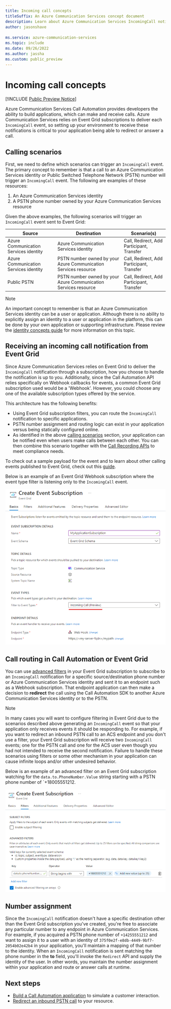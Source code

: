 ```yaml
---
title: Incoming call concepts
titleSuffix: An Azure Communication Services concept document
description: Learn about Azure Communication Services IncomingCall notification
author: jasonshave

ms.service: azure-communication-services
ms.topic: include
ms.date: 09/26/2022
ms.author: jassha
ms.custom: public_preview
---
```


# Incoming call concepts

[!INCLUDE [Public Preview Notice](../../includes/public-preview-include.md)]

Azure Communication Services Call Automation provides developers the ability to build applications, which can make and receive calls. Azure Communication Services relies on Event Grid subscriptions to deliver each `IncomingCall` event, so setting up your environment to receive these notifications is critical to your application being able to redirect or answer a call.

## Calling scenarios

First, we need to define which scenarios can trigger an `IncomingCall` event. The primary concept to remember is that a call to an Azure Communication Services identity or Public Switched Telephone Network (PSTN) number will trigger an `IncomingCall` event. The following are examples of these resources:

1. An Azure Communication Services identity
2. A PSTN phone number owned by your Azure Communication Services resource

Given the above examples, the following scenarios will trigger an `IncomingCall` event sent to Event Grid:

| Source | Destination | Scenario(s) |
| ------ | ----------- | -------- |
| Azure Communication Services identity | Azure Communication Services identity | Call, Redirect, Add Participant, Transfer |
| Azure Communication Services identity | PSTN number owned by your Azure Communication Services resource  | Call, Redirect, Add Participant, Transfer
| Public PSTN | PSTN number owned by your Azure Communication Services resource  | Call, Redirect, Add Participant, Transfer

> [!NOTE]
> An important concept to remember is that an Azure Communication Services identity can be a user or application. Although there is no ability to explicitly assign an identity to a user or application in the platform, this can be done by your own application or supporting infrastructure. Please review the [identity concepts guide](../identity-model.md) for more information on this topic.

## Receiving an incoming call notification from Event Grid

Since Azure Communication Services relies on Event Grid to deliver the `IncomingCall` notification through a subscription, how you choose to handle the notification is up to you. Additionally, since the Call Automation API relies specifically on Webhook callbacks for events, a common Event Grid subscription used would be a 'Webhook'. However, you could choose any one of the available subscription types offered by the service.

This architecture has the following benefits:

- Using Event Grid subscription filters, you can route the `IncomingCall` notification to specific applications.
- PSTN number assignment and routing logic can exist in your application versus being statically configured online.
- As identified in the above [calling scenarios](#calling-scenarios) section, your application can be notified even when users make calls between each other. You can then combine this scenario together with the [Call Recording APIs](../voice-video-calling/call-recording.md) to meet compliance needs.

To check out a sample payload for the event and to learn about other calling events published to Event Grid, check out this [guide](../../../event-grid/communication-services-voice-video-events.md#microsoftcommunicationincomingcall).

Below is an example of an Event Grid Webhook subscription where the event type filter is listening only to the `IncomingCall` event.

![Image showing IncomingCall subscription.](./media/subscribe-incoming-call-event-grid.png)

## Call routing in Call Automation or Event Grid

You can use [advanced filters](../../../event-grid/event-filtering.md) in your Event Grid subscription to subscribe to an `IncomingCall` notification for a specific source/destination phone number or Azure Communication Services identity and sent it to an endpoint such as a Webhook subscription. That endpoint application can then make a decision to **redirect** the call using the Call Automation SDK to another Azure Communication Services identity or to the PSTN.

> [!NOTE]
> In many cases you will want to configure filtering in Event Grid due to the scenarios described above generating an `IncomingCall` event so that your application only receives events it should be responding to. For example, if you want to redirect an inbound PSTN call to an ACS endpoint and you don't use a filter, your Event Grid subscription will receive two `IncomingCall` events; one for the PSTN call and one for the ACS user even though you had not intended to receive the second notification. Failure to handle these scenarios using filters or some other mechanism in your application can cause infinite loops and/or other undesired behavior.

Below is an example of an advanced filter on an Event Grid subscription watching for the `data.to.PhoneNumber.Value` string starting with a PSTN phone number of `+18005551212.

![Image showing Event Grid advanced filter.](./media/event-grid-advanced-filter.png)

## Number assignment

Since the `IncomingCall` notification doesn't have a specific destination other than the Event Grid subscription you've created, you're free to associate any particular number to any endpoint in Azure Communication Services. For example, if you acquired a PSTN phone number of `+14255551212` and want to assign it to a user with an identity of `375f0e2f-e8db-4449-9bf7-2054b02e42b4` in your application, you'll maintain a mapping of that number to the identity. When an `IncomingCall` notification is sent matching the phone number in the **to** field, you'll invoke the `Redirect` API and supply the identity of the user. In other words, you maintain the number assignment within your application and route or answer calls at runtime.

## Next steps
- [Build a Call Automation application](../../quickstarts/call-automation/callflows-for-customer-interactions.md) to simulate a customer interaction.
- [Redirect an inbound PSTN call](../../quickstarts/call-automation/redirect-inbound-telephony-calls.md) to your resource.